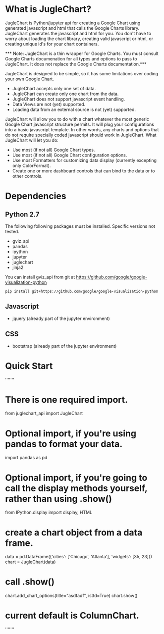 

# What is JugleChart?
JugleChart is Python/jupyter api for creating a Google Chart using generated javascript and html that calls the Google Charts library.  JugleChart generates the javascript and html for you.  You don't have to worry about loading the chart library, creating valid javascript or html, or creating unique id's for your chart containers.

*** Note: JugleChart is a thin wrapper for Google Charts.  You must consult Google Charts documenation for all types and options to pass to JugleChart.  It does not replace the Google Charts documentation.***

JugleChart is designed to be simple, so it has some limitations over coding your own Google Chart.
* JugleChart accepts only one set of data.
* JugleChart can create only one chart from the data.
* JugleChart does not support javascript event handling.
* Data Views are not (yet) supported.
* Loading data from an external source is not (yet) supported.

JugleChart will allow you to do with a chart whatever the most generic Google Chart javascript structure permits.  It will plug your configurations into a basic javascript template.  In other words, any charts and options that do not require specially coded javascript should work in JugleChart.  What JugleChart will let you do:
* Use most (if not all) Google Chart types.
* Use most (if not all) Google Chart configuration options.
* Use most Formatters for customizing data display (currently excepting only ColorFormat).
* Create one or more dashboard controls that can bind to the data or to other controls.


# Dependencies

## Python 2.7
The following following packages must be installed.  Specific versions not tested.
* gviz_api
* pandas
* ipython
* jupyter
* juglechart
* jinja2

You can install gviz_api from git at https://github.com/google/google-visualization-python
`````
pip install git+https://github.com/google/google-visualization-python
`````

## Javascript
* jquery (already part of the jupyter environment)

## CSS
* bootstrap (already part of the jupyter environment)


# Quick Start

'''''''
# There is one required import.
from juglechart_api import JugleChart

# Optional import, if you're using pandas to format your data.
import pandas as pd

# Optional import, if you're going to call the display methods yourself, rather than using .show()
from IPython.display import display, HTML 

# create a chart object from a data frame.
data = pd.DataFrame({'cities': ['Chicago', 'Atlanta'], 'widgets': [35, 23]})
chart = JugleChart(data)

# call .show()
chart.add_chart_options(title="asdfadf", is3d=True)
chart.show()

# current default is ColumnChart.

'''''''



